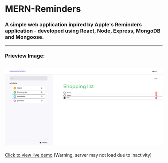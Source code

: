 # MERN-Reminders

### A simple web application inpired by Apple's Reminders application - developed using React, Node, Express, MongoDB and Mongoose.

---

### Prieview Image:

## ![alt text](./client/public/Demo.png "Title")

[Click to view live demo](https://mern-reminders-client.onrender.com) (Warning, server may not load due to inactivity)

